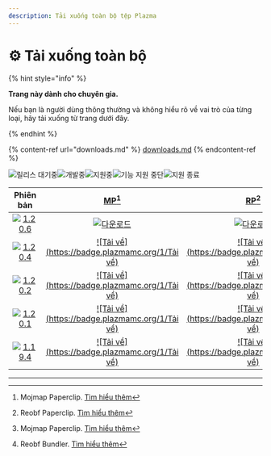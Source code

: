 ```yaml
---
description: Tải xuống toàn bộ tệp Plazma
---
```


# ⚙️ Tải xuống toàn bộ

{% hint style="info" %}

**Trang này dành cho chuyên gia.**

Nếu bạn là người dùng thông thường và không hiểu rõ về vai trò của từng loại,
hãy tải xuống từ trang dưới đây.

{% endhint %}

{% content-ref url="downloads.md" %}
[downloads.md](downloads.md)
{% endcontent-ref %}

[wtr]: <https://badge.plazmamc.org/0/Đang chờ phát hành>

![릴리스 대기중][wtr]![개발중](https://badge.plazmamc.org/1/개발중)![지원중](https://badge.plazmamc.org/2/지원중)![기능 지원 중단](https://badge.plazmamc.org/6/기능%20지원%20중단)![지원 종료](https://badge.plazmamc.org/4/지원%20종료)

|                                     Phiên bản                                     |                                                                                        [MP](#user-content-fn-1)[^1]                                                                                       |                                                                                        [RP](#user-content-fn-2)[^2]                                                                                       |                                                                                        [MB](#user-content-fn-3)[^3]                                                                                       |                                                                                        [RB](#user-content-fn-4)[^4]                                                                                       |
| :-------------------------------------------------------------------------------: | :-------------------------------------------------------------------------------------------------------------------------------------------------------------------------------------------------------: | :-------------------------------------------------------------------------------------------------------------------------------------------------------------------------------------------------------: | :-------------------------------------------------------------------------------------------------------------------------------------------------------------------------------------------------------: | :-------------------------------------------------------------------------------------------------------------------------------------------------------------------------------------------------------: |
| [![1.20.6](https://badge.plazmamc.org/2/1.20.6)](https://git.plazmamc.org/1.20.6) |                                                               [![다운로드](https://badge.plazmamc.org/1/다운로드)](https://dl.plazmamc.org/1.20.6/0)                                                              |                                                               [![다운로드](https://badge.plazmamc.org/1/다운로드)](https://dl.plazmamc.org/1.20.6/1)                                                              |                                                               [![다운로드](https://badge.plazmamc.org/1/다운로드)](https://dl.plazmamc.org/1.20.6/2)                                                              |                                                               [![다운로드](https://badge.plazmamc.org/1/다운로드)](https://dl.plazmamc.org/1.20.6/3)                                                              |
| [![1.20.4](https://badge.plazmamc.org/2/1.20.4)](https://git.plazmamc.org/1.20.4) | [![Tải về](https://badge.plazmamc.org/1/Tải về)](https://dl.plazmamc.org/1.20.4/0) | [![Tải về](https://badge.plazmamc.org/1/Tải về)](https://dl.plazmamc.org/1.20.4/1) | [![Tải về](https://badge.plazmamc.org/1/Tải về)](https://dl.plazmamc.org/1.20.4/2) | [![Tải về](https://badge.plazmamc.org/1/Tải về)](https://dl.plazmamc.org/1.20.4/3) |
| [![1.20.2](https://badge.plazmamc.org/4/1.20.2)](https://git.plazmamc.org/1.20.2) | [![Tải về](https://badge.plazmamc.org/1/Tải về)](https://dl.plazmamc.org/1.20.2/0) | [![Tải về](https://badge.plazmamc.org/1/Tải về)](https://dl.plazmamc.org/1.20.2/1) | [![Tải về](https://badge.plazmamc.org/1/Tải về)](https://dl.plazmamc.org/1.20.2/2) | [![Tải về](https://badge.plazmamc.org/1/Tải về)](https://dl.plazmamc.org/1.20.2/3) |
| [![1.20.1](https://badge.plazmamc.org/4/1.20.1)](https://git.plazmamc.org/1.20.1) | [![Tải về](https://badge.plazmamc.org/1/Tải về)](https://dl.plazmamc.org/1.20.1/0) | [![Tải về](https://badge.plazmamc.org/1/Tải về)](https://dl.plazmamc.org/1.20.1/1) | [![Tải về](https://badge.plazmamc.org/1/Tải về)](https://dl.plazmamc.org/1.20.1/2) | [![Tải về](https://badge.plazmamc.org/1/Tải về)](https://dl.plazmamc.org/1.20.1/3) |
| [![1.19.4](https://badge.plazmamc.org/4/1.19.4)](https://git.plazmamc.org/1.19.4) | [![Tải về](https://badge.plazmamc.org/1/Tải về)](https://dl.plazmamc.org/1.19.4/0) | [![Tải về](https://badge.plazmamc.org/1/Tải về)](https://dl.plazmamc.org/1.19.4/1) | [![Tải về](https://badge.plazmamc.org/1/Tải về)](https://dl.plazmamc.org/1.19.4/2) | [![Tải về](https://badge.plazmamc.org/1/Tải về)](https://dl.plazmamc.org/1.19.4/3) |

***

[^1]: Mojmap Paperclip. [Tìm hiểu thêm](../administration/getting-started#id-2)

[^2]: Reobf Paperclip. [Tìm hiểu thêm](../administration/getting-started#id-2)

[^3]: Mojmap Paperclip. [Tìm hiểu thêm](../administration/getting-started#id-2)

[^4]: Reobf Bundler. [Tìm hiểu thêm](../administration/getting-started#id-2)
